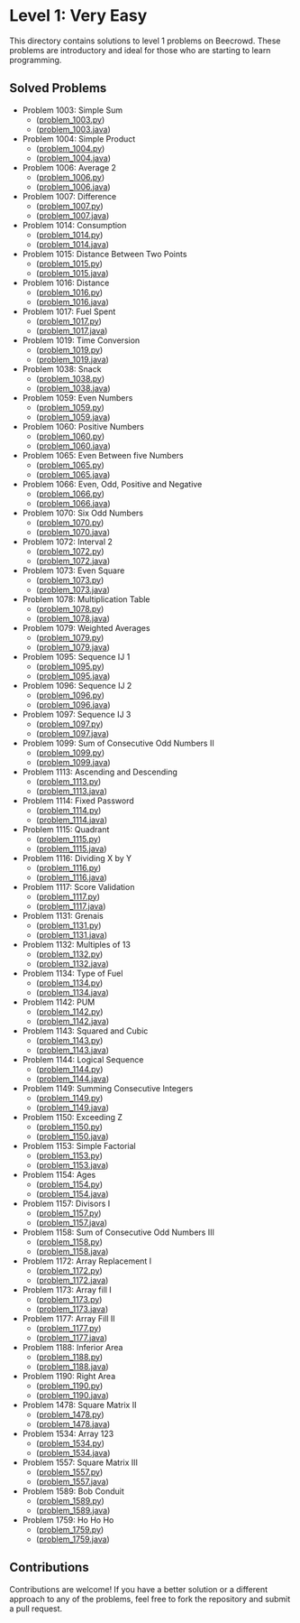 # Level 1: Very Easy

This directory contains solutions to level 1 problems on Beecrowd. These problems are introductory and ideal for those who are starting to learn programming.

## Solved Problems

- Problem 1003: Simple Sum 
  - ([problem_1003.py](./problem_1003.py))
  - ([problem_1003.java](./problem_1003.java)) 
- Problem 1004: Simple Product 
  - ([problem_1004.py](./problem_1004.py))
  - ([problem_1004.java](./problem_1004.java)) 
- Problem 1006: Average 2 
  - ([problem_1006.py](./problem_1006.py))
  - ([problem_1006.java](./problem_1006.java)) 
- Problem 1007: Difference 
  - ([problem_1007.py](./problem_1007.py))
  - ([problem_1007.java](./problem_1007.java)) 
- Problem 1014: Consumption 
  - ([problem_1014.py](./problem_1014.py))
  - ([problem_1014.java](./problem_1014.java)) 
- Problem 1015: Distance Between Two Points 
  - ([problem_1015.py](./problem_1015.py))
  - ([problem_1015.java](./problem_1015.java)) 
- Problem 1016: Distance 
  - ([problem_1016.py](./problem_1016.py))
  - ([problem_1016.java](./problem_1016.java))
- Problem 1017: Fuel Spent
  - ([problem_1017.py](./problem_1017.py))
  - ([problem_1017.java](./problem_1017.java))
- Problem 1019: Time Conversion
  - ([problem_1019.py](./problem_1019.py))
  - ([problem_1019.java](./problem_1019.java)) 
- Problem 1038: Snack 
  - ([problem_1038.py](./problem_1038.py))
  - ([problem_1038.java](./problem_1038.java))
- Problem 1059: Even Numbers 
  - ([problem_1059.py](./problem_1059.py))
  - ([problem_1059.java](./problem_1059.java)) 
- Problem 1060:	Positive Numbers
  - ([problem_1060.py](./problem_1060.py))
  - ([problem_1060.java](./problem_1060.java)) 
- Problem 1065: Even Between five Numbers
  - ([problem_1065.py](./problem_1065.py))
  - ([problem_1065.java](./problem_1065.java)) 
- Problem 1066: Even, Odd, Positive and Negative
  - ([problem_1066.py](./problem_1066.py))
  - ([problem_1066.java](./problem_1066.java)) 
- Problem 1070: Six Odd Numbers
  - ([problem_1070.py](./problem_1070.py))
  - ([problem_1070.java](./problem_1070.java)) 
- Problem 1072: Interval 2 
  - ([problem_1072.py](./problem_1072.py))
  - ([problem_1072.java](./problem_1072.java)) 
- Problem 1073: Even Square 
  - ([problem_1073.py](./problem_1073.py))
  - ([problem_1073.java](./problem_1073.java)) 
- Problem 1078: Multiplication Table 
  - ([problem_1078.py](./problem_1078.py))
  - ([problem_1078.java](./problem_1078.java)) 
- Problem 1079: Weighted Averages
  - ([problem_1079.py](./problem_1079.py))
  - ([problem_1079.java](./problem_1079.java)) 
- Problem 1095: Sequence IJ 1
  - ([problem_1095.py](./problem_1095.py))
  - ([problem_1095.java](./problem_1095.java)) 
- Problem 1096: Sequence IJ 2
  - ([problem_1096.py](./problem_1096.py))
  - ([problem_1096.java](./problem_1096.java)) 
- Problem 1097: Sequence IJ 3
  - ([problem_1097.py](./problem_1097.py))
  - ([problem_1097.java](./problem_1097.java)) 
- Problem 1099: Sum of Consecutive Odd Numbers II 
  - ([problem_1099.py](./problem_1099.py))
  - ([problem_1099.java](./problem_1099.java)) 
- Problem 1113: Ascending and Descending 
  - ([problem_1113.py](./problem_1113.py))
  - ([problem_1113.java](./problem_1113.java))
- Problem 1114: Fixed Password
  - ([problem_1114.py](./problem_1114.py))
  - ([problem_1114.java](./problem_1114.java))
- Problem 1115: Quadrant
  - ([problem_1115.py](./problem_1115.py))
  - ([problem_1115.java](./problem_1115.java))
- Problem 1116: Dividing X by Y
  - ([problem_1116.py](./problem_1116.py))
  - ([problem_1116.java](./problem_1116.java))
- Problem 1117: Score Validation
  - ([problem_1117.py](./problem_1117.py))
  - ([problem_1117.java](./problem_1117.java))
- Problem 1131: Grenais
  - ([problem_1131.py](./problem_1131.py))
  - ([problem_1131.java](./problem_1131.java))
- Problem 1132: Multiples of 13
  - ([problem_1132.py](./problem_1132.py))
  - ([problem_1132.java](./problem_1132.java))
- Problem 1134: Type of Fuel
  - ([problem_1134.py](./problem_1134.py))
  - ([problem_1134.java](./problem_1134.java))
- Problem 1142: PUM
  - ([problem_1142.py](./problem_1142.py))
  - ([problem_1142.java](./problem_1142.java))
- Problem 1143: Squared and Cubic
  - ([problem_1143.py](./problem_1143.py))
  - ([problem_1143.java](./problem_1143.java))
- Problem 1144: Logical Sequence
  - ([problem_1144.py](./problem_1144.py))
  - ([problem_1144.java](./problem_1144.java))
- Problem 1149: Summing Consecutive Integers
  - ([problem_1149.py](./problem_1149.py))
  - ([problem_1149.java](./problem_1149.java))
- Problem 1150: Exceeding Z
  - ([problem_1150.py](./problem_1150.py))
  - ([problem_1150.java](./problem_1150.java))
- Problem 1153: Simple Factorial
  - ([problem_1153.py](./problem_1153.py))
  - ([problem_1153.java](./problem_1153.java))
- Problem 1154: Ages
  - ([problem_1154.py](./problem_1154.py))
  - ([problem_1154.java](./problem_1154.java))
- Problem 1157: Divisors I
  - ([problem_1157.py](./problem_1157.py))
  - ([problem_1157.java](./problem_1157.java))
- Problem 1158: Sum of Consecutive Odd Numbers III
  - ([problem_1158.py](./problem_1158.py))
  - ([problem_1158.java](./problem_1158.java))
- Problem 1172: Array Replacement I
  - ([problem_1172.py](./problem_1172.py))
  - ([problem_1172.java](./problem_1172.java))
- Problem 1173: Array fill I
  - ([problem_1173.py](./problem_1173.py))
  - ([problem_1173.java](./problem_1173.java))
- Problem 1177: Array Fill II
  - ([problem_1177.py](./problem_1177.py))
  - ([problem_1177.java](./problem_1177.java))
- Problem 1188: Inferior Area
  - ([problem_1188.py](./problem_1188.py))
  - ([problem_1188.java](./problem_1188.java))
- Problem 1190: Right Area
  - ([problem_1190.py](./problem_1190.py))
  - ([problem_1190.java](./problem_1190.java))
- Problem 1478: Square Matrix II
  - ([problem_1478.py](./problem_1478.py))
  - ([problem_1478.java](./problem_1478.java))
- Problem 1534: Array 123
  - ([problem_1534.py](./problem_1534.py))
  - ([problem_1534.java](./problem_1534.java))
- Problem 1557: Square Matrix III
  - ([problem_1557.py](./problem_1557.py))
  - ([problem_1557.java](./problem_1557.java))
- Problem 1589: Bob Conduit
  - ([problem_1589.py](./problem_1589.py))
  - ([problem_1589.java](./problem_1589.java))
- Problem 1759: Ho Ho Ho
  - ([problem_1759.py](./problem_1759.py))
  - ([problem_1759.java](./problem_1759.java))

## Contributions

Contributions are welcome! If you have a better solution or a different approach to any of the problems, feel free to fork the repository and submit a pull request.
